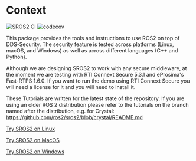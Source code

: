 # Context

![SROS2 CI](https://github.com/ros2/sros2/workflows/SROS2%20CI/badge.svg)
[![codecov](https://codecov.io/gh/ros2/sros2/branch/master/graph/badge.svg)](https://codecov.io/gh/ros2/sros2)

This package provides the tools and instructions to use ROS2 on top of DDS-Security.
The security feature is tested across platforms (Linux, macOS, and Windows) as well as across different languages (C++ and Python).

Although we are designing SROS2 to work with any secure middleware, at the moment we are testing with RTI Connext Secure 5.3.1 and eProsima's Fast-RTPS 1.6.0.
If you want to run the demo using RTI Connext Secure you will need a license for it and you will need to install it.

These Tutorials are written for the latest state of the repository.
If you are using an older ROS 2 distribution please refer to the tutorials on the branch named after the distribution, e.g. for Crystal: https://github.com/ros2/sros2/blob/crystal/README.md

[Try SROS2 on Linux](SROS2_Linux.md)

[Try SROS2 on MacOS](SROS2_MacOS.md)

[Try SROS2 on Windows](SROS2_Windows.md)
